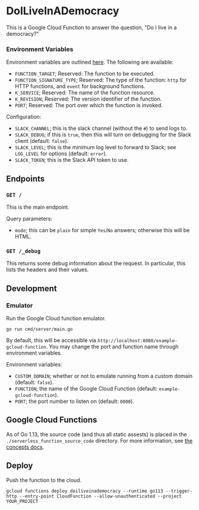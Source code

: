 # DoILiveInADemocracy
This is a Google Cloud Function to answer the question, "Do I live in a democracy?"

### Environment Variables
Environment variables are outlined [here](https://cloud.google.com/functions/docs/env-var#nodejs_10_and_subsequent_runtimes).
The following are available:

* `FUNCTION_TARGET`; Reserved: The function to be executed.
* `FUNCTION_SIGNATURE_TYPE`; Reserved: The type of the function: `http` for HTTP functions, and `event` for background functions.
* `K_SERVICE`; Reserved: The name of the function resource.
* `K_REVISION`; Reserved: The version identifier of the function.
* `PORT`; Reserved: The port over which the function is invoked.

Configuration:

* `SLACK_CHANNEL`; this is the slack channel (without the `#`) to send logs to.
* `SLACK_DEBUG`; if this is `true`, then this will turn on debugging for the Slack client (default: `false`).
* `SLACK_LEVEL`; this is the minimum log level to forward to Slack; see `LOG_LEVEL` for options (default: `error`).
* `SLACK_TOKEN`; this is the Slack API token to use.

## Endpoints

### `GET /`
This is the main endpoint.

Query parameters:

* `mode`; this can be `plain` for simple `Yes`/`No` answers; otherwise this will be HTML.

### `GET /_debug`
This returns some debug information about the request.
In particular, this lists the headers and their values.

## Development

### Emulator
Run the Google Cloud function emulator.

```
go run cmd/server/main.go
```

By default, this will be accessible via `http://localhost:8080/example-gcloud-function`.
You may change the port and function name through environment variables.

Environment variables:

* `CUSTOM_DOMAIN`; whether or not to emulate running from a custom domain (default: `false`).
* `FUNCTION`; the name of the Google Cloud Function (default: `example-gcloud-function`).
* `PORT`; the port number to listen on (default: `8000`).

## Google Cloud Functions
As of Go 1.13, the source code (and thus all static assests) is placed in the `./serverless_function_source_code` directory.
For more information, see [the concepts docs](https://cloud.google.com/functions/docs/concepts/exec#file_system).

## Deploy
Push the function to the cloud.

```
gcloud functions deploy doiliveinademocracy --runtime go113 --trigger-http --entry-point CloudFunction --allow-unauthenticated --project YOUR_PROJECT
```

